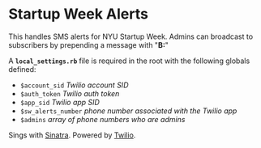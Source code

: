 Startup Week Alerts
===================

This handles SMS alerts for NYU Startup Week. Admins can broadcast to subscribers by prepending a message with "**B:**"

A **`local_settings.rb`** file is required in the root with the following globals defined:

* `$account_sid` *Twilio account SID*
* `$auth_token` *Twilio auth token*
* `$app_sid` *Twilio app SID*
* `$sw_alerts_number` *phone number associated with the Twilio app*
* `$admins` *array of phone numbers who are admins*
    
Sings with [Sinatra](http://sinatrarb.com). Powered by [Twilio](http://twilio.com).
